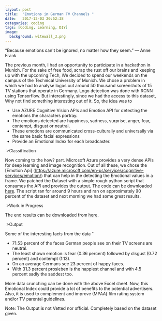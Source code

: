 ```yaml
---
layout: post
title:  "Emotions in German TV Channels "
date:   2017-12-03 20:52:38
categories: coding
tags: [Coding, Learning, DIY]
image:
  background: witewall_3.png
---
```

“Because emotions can't be ignored, no matter how they seem.”  ― Anne Frank

The previous month, I had an opportunity to participate in a hackathon in Munich. For the sake of free food, scrap the rust off our brains and keeping up with the upcoming Tech, We decided to spend our weekends on the campus of the Technical University of Munich.
We chose a problem in which we had to analyse logos out around 50 thousand screenshots of 15 TV stations that operate in Germany.
Logo detection was done with RCNN using Tensorflow. But interestingly, since we had the access to this dataset, Why not find something interesting out of it.
So, the idea was to 

- Use AZURE Cognitive Vision APIs and Emotion API for detecting the emotions the characters portray. 
- The emotions detected are happiness, sadness, surprise, anger, fear, contempt, disgust or neutral. 
- These emotions are communicated cross-culturally and universally via the same basic facial expressions
- Provide an Emotional Index for each broadcaster.

<img src="https://i.imgur.com/LgJSI4K.jpg" alt="">
>Classification

Now coming to the how? part. Microsoft Azure provides a very dense APIs for deep learning and image recognition. Out of all these, we chose the [Emotion Api] (https://azure.microsoft.com/en-us/services/cognitive-services/emotion/) that can help in the detecting the Emotional values in a frame.
We patched the Dataset with a simple rough python script that consumes the API and provides the output. The code can be downloaded  [here](https://github.com/yogeshmpandey/Scripts/blob/master/hackathon_nov_munich.py).
The script ran for around 9 hours and ran on approximately 90 percent of the dataset and next morning we had some great results.


<img src="https://i.imgur.com/WEkjhbV.jpg" alt="">
>Work in Progress

The end results can be downloaded from [here](https://goo.gl/W551AN).

<img src="https://i.imgur.com/FgZppik.png" alt="">
>Output

Some of the interesting facts from the data "
- 71.53 percent of the faces German people see on their TV screens are neutral.
- The least shown emotion is fear (0.36 percent) followed by disgust (0.72 percent) and contempt (1.13).
- On an average Germans see 23 percent of happy faces.
- With 31.3 percent prosieben is the happiest channel and with 4.5 percent sadly the saddest too.

More data crunching can be done with the above Excel sheet.
Now, this Emotional Index could provide a lot of benefits to the potential advertisers. Also, it is used to complement and improve (MPAA) film rating system and/or TV parental guidelines.

Note: The Output is not Vetted nor official. Completely based on the dataset given.
